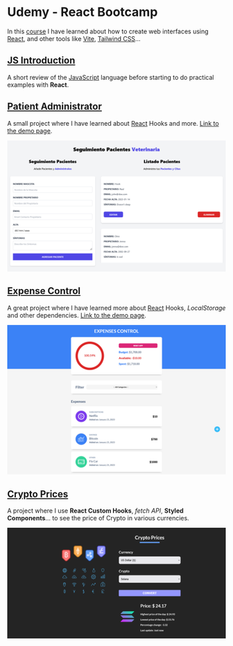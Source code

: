 # Udemy - React Bootcamp

In this [course](https://www.udemy.com/course/react-de-principiante-a-experto-creando-mas-de-10-aplicaciones/) I have learned about how to create web interfaces using [React](https://reactjs.org/), and other tools like [Vite](https://vitejs.dev/), [Tailwind CSS](https://tailwindcss.com/)...

## [JS Introduction](./JS%20Introduction/)

A short review of the [JavaScript](https://www.javascript.com/) language before starting to do practical examples with **React**.

## [Patient Administrator](./patient-administrator/)

A small project where I have learned about [React](https://reactjs.org/) Hooks and more. [Link to the demo page](https://patient-administrator.netlify.app/).

![Patient Administrator Demo](./patient-administrator/assets/1.png)

## [Expense Control](./expense-control/)

A great project where I have learned more about [React](https://reactjs.org/) Hooks, _LocalStorage_ and other dependencies. [Link to the demo page](https://expenses-control-project.netlify.app/).

![Expense Control Demo](./expense-control/assets/5.png)

## [Crypto Prices](./crypto-prices/)

A project where I use **React Custom Hooks**, _fetch API_, **Styled Components**... to see the price of Crypto in various currencies.

![Crypto Prices Demo](./crypto-prices//assets/3.png)
